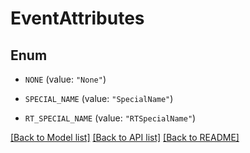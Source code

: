 # EventAttributes

## Enum


* `NONE` (value: `"None"`)

* `SPECIAL_NAME` (value: `"SpecialName"`)

* `RT_SPECIAL_NAME` (value: `"RTSpecialName"`)


[[Back to Model list]](../README.md#documentation-for-models) [[Back to API list]](../README.md#documentation-for-api-endpoints) [[Back to README]](../README.md)


